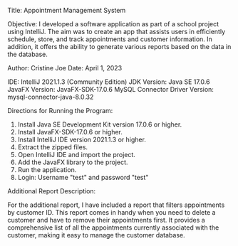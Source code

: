 Title: Appointment Management System

Objective: I developed a software application as part of a school project using IntelliJ. The aim was to create an app that assists users in efficiently schedule, store, and track appointments and customer information. In addition, it offers the ability to generate various reports based on the data in the database.

Author: Cristine Joe
Date: April 1, 2023

IDE: IntelliJ 2021.1.3 (Community Edition)
JDK Version: Java SE 17.0.6
JavaFX Version: JavaFX-SDK-17.0.6
MySQL Connector Driver Version: mysql-connector-java-8.0.32

Directions for Running the Program:

1. Install Java SE Development Kit version 17.0.6 or higher.
2. Install JavaFX-SDK-17.0.6 or higher.
3. Install IntelliJ IDE version 2021.1.3 or higher.
4. Extract the zipped files.
5. Open IntelliJ IDE and import the project.
6. Add the JavaFX library to the project.
7. Run the application.
8. Login: Username "test" and password "test"

Additional Report Description:

For the additional report, I have included a report that filters appointments by customer ID. This report comes in handy when you need to delete a customer and have to remove their appointments first. It provides a comprehensive list of all the appointments currently associated with the customer, making it easy to manage the customer database. 